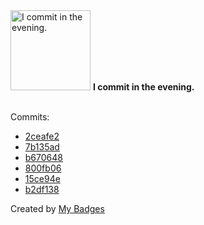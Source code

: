 <img src="https://my-badges.github.io/my-badges/evening-commits.png" alt="I commit in the evening." title="I commit in the evening." width="128">
<strong>I commit in the evening.</strong>
<br><br>

Commits:

- <a href="https://github.com/JarredAllen/rust-os/commit/2ceafe2be0a4371290108d835c5e0ad82ea70972">2ceafe2</a>
- <a href="https://github.com/JarredAllen/rust-os/commit/7b135ad47244fbd0a34a191adcf7e4442306c895">7b135ad</a>
- <a href="https://github.com/JarredAllen/rust-os/commit/b670648edff0f5d30462e36d95ac93ff2d9f5474">b670648</a>
- <a href="https://github.com/JarredAllen/rust-os/commit/800fb067a8307442b66f24272fff441bdb03bc4d">800fb06</a>
- <a href="https://github.com/JarredAllen/factorio-scrap-no-solid-fuel/commit/15ce94e1d3a6072ba972bf75519dfb8c9c9b8e7f">15ce94e</a>
- <a href="https://github.com/JarredAllen/factorio-scrap-no-solid-fuel/commit/b2df13826b51014b480d6f72998001f99dc7cbb2">b2df138</a>


Created by <a href="https://github.com/my-badges/my-badges">My Badges</a>